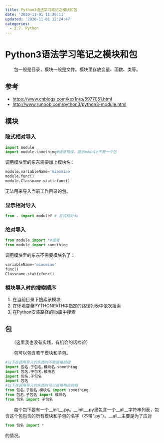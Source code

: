 ```yaml
---
title: Python3语法学习笔记之模块和包
date: '2020-11-01 11:36:11'
updated: '2020-11-01 12:24:47'
categories:
  - 2.7. Python
---
```

# Python3语法学习笔记之模块和包

　　包一般是目录，模块一般是文件。模块里存放变量、函数、类等。

## 参考

- <https://www.cnblogs.com/kex1n/p/5977051.html>
- <http://www.runoob.com/python3/python3-module.html>

## 模块

### 隐式相对导入

```python
import module
import module.something#语法错误，提示module不是一个包
```

调用模块里的东东需要加上模块名：

```python
module.variableName='miaomiao'
module.func()
module.Classname.staticfunc()
```

无法用来导入当前工作目录的包。

### 显示相对导入

```python
from . import moduleY # 显式相对da
```

### 绝对导入

```python
from module import *#或者
from module import something
```

调用模块里的东东不需要模块名了：

```python
variableName='miaomiao'
func()
Classname.staticfunc()
```

### 模块导入时的搜索顺序

1. 在当前目录下搜索该模块
2. 在环境变量PYTHONPATH中指定的路径列表中依次搜索
3. 在Python安装路径的lib库中搜索

## 包

　　（这里我也没有实践，有机会的话检验）

　　包可以包含若干模块和子包。

```python
#以下在调用导入的东西时不能省略前缀
import 包名.子包名.模块名.something
import 包名.子包名.模块名
import 包名.子包名
import 包名
#以下在调用导入的东西时可以省略相应前缀
from 包名.子包名.模块名 import something
from 包名.子包名 import 模块名
from 包名 import 子包名
```

　　每个包下要有一个\_\_init\_\_.py。\_\_init\_\_.py里包含一个\_\_all\_\_字符串列表，包含这个包包含的所有模块和子包的名字（不带“.py”）。\_\_all\_\_主要是为了应对

```python
from 包名 import *
```

的情况。
